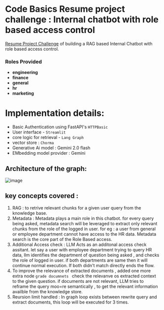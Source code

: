 # Code Basics Resume project challenge : Internal chatbot with role based access control
 [Resume Project Challenge](https://codebasics.io/challenge/codebasics-gen-ai-data-science-resume-project-challenge) of building a RAG based Internal Chatbot with role based access control. 

 ### Roles Provided
 - **engineering**
 - **finance**
 - **general**
 - **hr**
 - **marketing**

# Implementation details:
- Basic Authentication using FastAPI's `HTTPBasic`
- User interface  - `Streamlit`
- core logic for retrieval - `Lang Graph`
- vector store : `Chorma`
- Generative Ai model : Gemini 2.0 flash
- EMbedding model provider : Gemini

## Architecture of the graph:
![image](https://github.com/user-attachments/assets/c3e56dca-980f-4208-94b7-961fd250fe8b)



## key concepts covered :
1. RAG : to retrive relevant chunks for a given user query from the knowledge base.
2. Metadata : Metadata plays a main role in this chatbot. for every query being asked, metadata search will be leveraged to extract only relevant chunks from the role of the logged in user.
for eg : a user from general or employee department cannot have access to the HR data.
Metadata search is the core part of the Role Based access.
3. Additional Access check : LLM Acts as an additonal access check assitant. let say a user with employee department trying to query HR data, llm identifies the department of question being asked , and checks the role of logged in user. if both departments are same then it will continue normal execution. 
If both didn't match directly ends the flow.
4. To improve the relevance of extracted documents , added one more extra node `grade documnets ` check the relevanve os extracted context to the given question. if documents are not relevant, LLM tries to reframe the query moo=re semantically , to get the relevant information availble from the knowledge store.
5. Reursion limit handled : In graph loop exists between rewrite query and extract  documents, this loop will be executed for 3 times.
   











